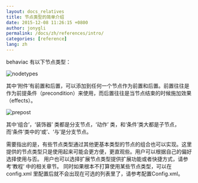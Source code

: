 ```yaml
---
layout: docs_relatives
title: 节点类型的简单介绍 
date: 2015-12-08 11:26:15 +0800
author: jonygli
permalink: /docs/zh/references/intro/
categories: [reference]
lang: zh
---
```


behaviac 有以下节点类型：

![nodetypes]({{site.url}}{{site.baseurl}}/img/references/nodetypes.png)

其中‘附件’有前置和后置，可以添加到任何一个节点作为前置和后置。前置往往是作为前提条件（precondition）来使用，而后置往往是当节点结束的时候施加效果（effects）。

![prepost]({{site.url}}{{site.baseurl}}/img/references/prepost.png)

其中‘组合’，‘装饰器’ 类都是分支节点，‘动作’ 类，和‘条件’类大都是子节点， 而‘条件’类中的‘或’、‘与’是分支节点。

需要指出的是，有些节点类型通过其他更基本类型的节点的组合也可以实现。这里提供的节点类型只是使用起来可能会更方便，更直观些。用户可以根据自己的偏好选择使用与否。 用户也可以选择扩展节点类型提供扩展功能或者快捷方式，请参考‘教程’ 中的相关章节。 同时如果根本不打算使用某些节点类型，可以在 config.xml 里配置后就不会出现在可选的列表里了，请参考配置Config.xml。